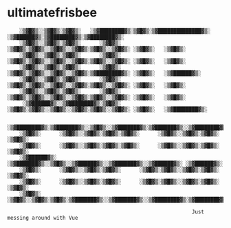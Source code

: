 # ultimatefrisbee
                                                                                                      
        ░▒▓█▓▒░░▒▓█▓▒░▒▓█▓▒░   ░▒▓████████▓▒░▒▓█▓▒░▒▓██████████████▓▒░ ░▒▓██████▓▒░▒▓████████▓▒░▒▓████████▓▒░ 
        ░▒▓█▓▒░░▒▓█▓▒░▒▓█▓▒░      ░▒▓█▓▒░   ░▒▓█▓▒░▒▓█▓▒░░▒▓█▓▒░░▒▓█▓▒░▒▓█▓▒░░▒▓█▓▒░ ░▒▓█▓▒░   ░▒▓█▓▒░        
        ░▒▓█▓▒░░▒▓█▓▒░▒▓█▓▒░      ░▒▓█▓▒░   ░▒▓█▓▒░▒▓█▓▒░░▒▓█▓▒░░▒▓█▓▒░▒▓█▓▒░░▒▓█▓▒░ ░▒▓█▓▒░   ░▒▓█▓▒░        
        ░▒▓█▓▒░░▒▓█▓▒░▒▓█▓▒░      ░▒▓█▓▒░   ░▒▓█▓▒░▒▓█▓▒░░▒▓█▓▒░░▒▓█▓▒░▒▓████████▓▒░ ░▒▓█▓▒░   ░▒▓██████▓▒░   
        ░▒▓█▓▒░░▒▓█▓▒░▒▓█▓▒░      ░▒▓█▓▒░   ░▒▓█▓▒░▒▓█▓▒░░▒▓█▓▒░░▒▓█▓▒░▒▓█▓▒░░▒▓█▓▒░ ░▒▓█▓▒░   ░▒▓█▓▒░        
        ░▒▓█▓▒░░▒▓█▓▒░▒▓█▓▒░      ░▒▓█▓▒░   ░▒▓█▓▒░▒▓█▓▒░░▒▓█▓▒░░▒▓█▓▒░▒▓█▓▒░░▒▓█▓▒░ ░▒▓█▓▒░   ░▒▓█▓▒░        
         ░▒▓██████▓▒░░▒▓████████▓▒░▒▓█▓▒░   ░▒▓█▓▒░▒▓█▓▒░░▒▓█▓▒░░▒▓█▓▒░▒▓█▓▒░░▒▓█▓▒░ ░▒▓█▓▒░   ░▒▓████████▓▒░ 

        ░▒▓████████▓▒░▒▓███████▓▒░░▒▓█▓▒░░▒▓███████▓▒░▒▓███████▓▒░░▒▓████████▓▒░▒▓████████▓▒░ 
        ░▒▓█▓▒░      ░▒▓█▓▒░░▒▓█▓▒░▒▓█▓▒░▒▓█▓▒░      ░▒▓█▓▒░░▒▓█▓▒░▒▓█▓▒░      ░▒▓█▓▒░        
        ░▒▓█▓▒░      ░▒▓█▓▒░░▒▓█▓▒░▒▓█▓▒░▒▓█▓▒░      ░▒▓█▓▒░░▒▓█▓▒░▒▓█▓▒░      ░▒▓█▓▒░
        ░▒▓██████▓▒░ ░▒▓███████▓▒░░▒▓█▓▒░░▒▓██████▓▒░░▒▓███████▓▒░░▒▓██████▓▒░ ░▒▓██████▓▒░   
        ░▒▓█▓▒░      ░▒▓█▓▒░░▒▓█▓▒░▒▓█▓▒░      ░▒▓█▓▒░▒▓█▓▒░░▒▓█▓▒░▒▓█▓▒░      ░▒▓█▓▒░        
        ░▒▓█▓▒░      ░▒▓█▓▒░░▒▓█▓▒░▒▓█▓▒░      ░▒▓█▓▒░▒▓█▓▒░░▒▓█▓▒░▒▓█▓▒░      ░▒▓█▓▒░       
        ░▒▓█▓▒░      ░▒▓█▓▒░░▒▓█▓▒░▒▓█▓▒░▒▓███████▓▒░░▒▓███████▓▒░░▒▓████████▓▒░▒▓████████▓▒░

                                                                Just messing around with Vue
